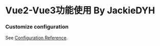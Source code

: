 # Vue2-Vue3功能使用 By JackieDYH


### Customize configuration
See [Configuration Reference](https://cli.vuejs.org/config/).
